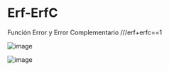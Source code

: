 # Erf-ErfC
Función Error y Error Complementario   ///erf+erfc==1

![image](https://user-images.githubusercontent.com/81051067/173271817-27a408ac-becd-4d7c-b22e-69b2a6893e80.png)

![image](https://user-images.githubusercontent.com/81051067/173271563-851236c6-4362-4c04-8bc0-ae25503ba249.png)
